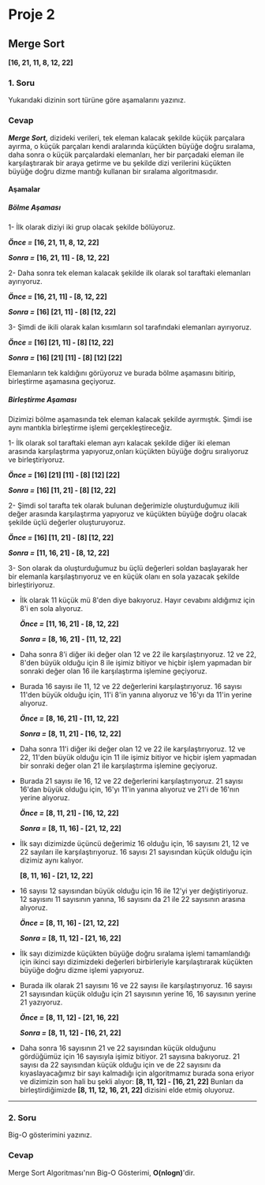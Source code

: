 # Proje 2

## Merge Sort
**[16, 21, 11, 8, 12, 22]**

### 1. Soru

Yukarıdaki dizinin sort türüne göre aşamalarını yazınız.

### Cevap

***Merge Sort,*** dizideki verileri, tek eleman kalacak şekilde küçük parçalara ayırma, o küçük parçaları kendi aralarında küçükten büyüğe doğru sıralama, daha sonra o küçük parçalardaki elemanları, her bir parçadaki eleman ile karşılaştırarak bir araya getirme ve bu şekilde dizi verilerini küçükten büyüğe doğru dizme mantığı kullanan bir sıralama algoritmasıdır.

#### Aşamalar

##### Bölme Aşaması

1- İlk olarak diziyi iki grup olacak şekilde bölüyoruz.

***Önce =*** **[16, 21, 11, 8, 12, 22]**

***Sonra =*** **[16, 21, 11] - [8, 12, 22]**


2- Daha sonra tek eleman kalacak şekilde ilk olarak sol taraftaki elemanları ayırıyoruz.

***Önce =*** **[16, 21, 11] - [8, 12, 22]**

***Sonra =*** **[16] [21, 11] - [8] [12, 22]**


3- Şimdi de ikili olarak kalan kısımların sol tarafındaki elemanları ayırıyoruz.

***Önce =*** **[16] [21, 11] - [8] [12, 22]**

***Sonra =*** **[16] [21] [11] - [8] [12] [22]**


Elemanların tek kaldığını görüyoruz ve burada bölme aşamasını bitirip, birleştirme aşamasına geçiyoruz.



##### Birleştirme Aşaması

Dizimizi bölme aşamasında tek eleman kalacak şekilde ayırmıştık. Şimdi ise aynı mantıkla birleştirme işlemi gerçekleştireceğiz.

1- İlk olarak sol taraftaki eleman ayrı kalacak şekilde diğer iki eleman arasında karşılaştırma yapıyoruz,onları küçükten büyüğe doğru sıralıyoruz ve birleştiriyoruz.

***Önce =*** **[16] [21] [11] - [8] [12] [22]**

***Sonra =*** **[16] [11, 21] - [8] [12, 22]**



2- Şimdi sol tarafta tek olarak bulunan değerimizle oluşturduğumuz ikili değer arasında karşılaştırma yapıyoruz ve küçükten büyüğe doğru olacak şekilde üçlü değerler oluşturuyoruz.

***Önce =*** **[16] [11, 21] - [8] [12, 22]**

***Sonra =*** **[11, 16, 21] - [8, 12, 22]**


3- Son olarak da oluşturduğumuz bu üçlü değerleri soldan başlayarak her bir elemanla karşılaştırıyoruz ve en küçük olanı en sola yazacak şekilde birleştiriyoruz.


* İlk olarak 11 küçük mü 8'den diye bakıyoruz. Hayır cevabını aldığımız için 8'i en sola alıyoruz. 

  ***Önce =*** **[11, 16, 21] - [8, 12, 22]**

  ***Sonra =*** **[8, 16, 21] - [11, 12, 22]**


* Daha sonra 8'i diğer iki değer olan 12 ve 22 ile karşılaştırıyoruz. 12 ve 22, 8'den büyük olduğu için 8 ile işimiz bitiyor ve hiçbir işlem yapmadan bir sonraki değer olan 16 ile karşılaştırma işlemine geçiyoruz.

* Burada 16 sayısı ile 11, 12 ve 22 değerlerini karşılaştırıyoruz. 16 sayısı 11'den büyük olduğu için, 11'i 8'in yanına alıyoruz ve 16'yı da 11'in yerine alıyoruz.

  ***Önce =*** **[8, 16, 21] - [11, 12, 22]**

  ***Sonra =*** **[8, 11, 21] - [16, 12, 22]**


* Daha sonra 11'i diğer iki değer olan 12 ve 22 ile karşılaştırıyoruz. 12 ve 22, 11'den büyük olduğu için 11 ile işimiz bitiyor ve hiçbir işlem yapmadan bir sonraki değer olan 21 ile karşılaştırma işlemine geçiyoruz.


* Burada 21 sayısı ile 16, 12 ve 22 değerlerini karşılaştırıyoruz. 21 sayısı 16'dan büyük olduğu için, 16'yı 11'in yanına alıyoruz ve 21'i de 16'nın yerine alıyoruz.

  ***Önce =*** **[8, 11, 21] - [16, 12, 22]**

  ***Sonra =*** **[8, 11, 16] - [21, 12, 22]**


* İlk sayı dizimizde üçüncü değerimiz 16 olduğu için, 16 sayısını 21, 12 ve 22 sayıları ile karşılaştırıyoruz. 16 sayısı 21 sayısından küçük olduğu için dizimiz aynı kalıyor. 

  **[8, 11, 16] - [21, 12, 22]**



* 16 sayısı 12 sayısından büyük olduğu için 16 ile 12'yi yer değiştiriyoruz. 12 sayısını 11 sayısının yanına, 16 sayısını da 21 ile 22 sayısının arasına alıyoruz. 

  ***Önce =*** **[8, 11, 16] - [21, 12, 22]**

  ***Sonra =*** **[8, 11, 12] - [21, 16, 22]**



* İlk sayı dizimizde küçükten büyüğe doğru sıralama işlemi tamamlandığı için ikinci sayı dizimizdeki değerleri birbirleriyle karşılaştırarak küçükten büyüğe doğru dizme işlemi yapıyoruz.

* Burada ilk olarak 21 sayısını 16 ve 22 sayısı ile karşılaştırıyoruz. 16 sayısı 21 sayısından küçük olduğu için 21 sayısının yerine 16, 16 sayısının yerine 21 yazıyoruz.

  ***Önce =*** **[8, 11, 12] - [21, 16, 22]**

  ***Sonra =*** **[8, 11, 12] - [16, 21, 22]**



* Daha sonra 16 sayısının 21 ve 22 sayısından küçük olduğunu gördüğümüz için 16 sayısıyla işimiz bitiyor. 21 sayısına bakıyoruz. 21 sayısı da 22 sayısından küçük olduğu için ve de 22 sayısını da kıyaslayacağımız bir sayı kalmadığı için algoritmamız burada sona eriyor ve dizimizin son hali bu şekli alıyor: **[8, 11, 12] - [16, 21, 22]** Bunları da birleştirdiğimizde **[8, 11, 12, 16, 21, 22]** dizisini elde etmiş oluyoruz.



---------------------------------------------------------------------------------------------------------------

### 2. Soru

Big-O gösterimini yazınız.

### Cevap

Merge Sort Algoritması'nın Big-O Gösterimi, **O(nlogn)**'dir.